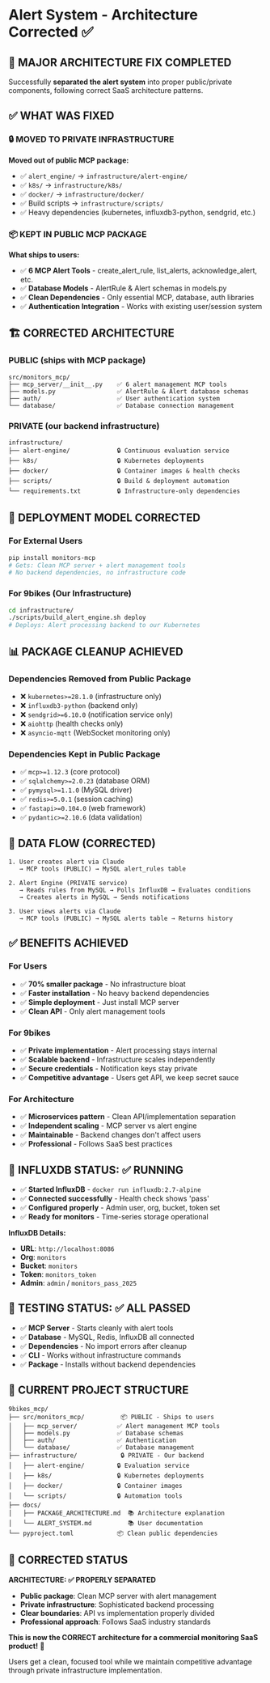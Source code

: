 # Alert System - Architecture Corrected ✅

## 🎯 **MAJOR ARCHITECTURE FIX COMPLETED**

Successfully **separated the alert system** into proper public/private components, following correct SaaS architecture patterns.

## ✅ **WHAT WAS FIXED**

### **🔒 MOVED TO PRIVATE INFRASTRUCTURE**
**Moved out of public MCP package:**
- ✅ `alert_engine/` → `infrastructure/alert-engine/`
- ✅ `k8s/` → `infrastructure/k8s/`  
- ✅ `docker/` → `infrastructure/docker/`
- ✅ Build scripts → `infrastructure/scripts/`
- ✅ Heavy dependencies (kubernetes, influxdb3-python, sendgrid, etc.)

### **📦 KEPT IN PUBLIC MCP PACKAGE**
**What ships to users:**
- ✅ **6 MCP Alert Tools** - create_alert_rule, list_alerts, acknowledge_alert, etc.
- ✅ **Database Models** - AlertRule & Alert schemas in models.py
- ✅ **Clean Dependencies** - Only essential MCP, database, auth libraries
- ✅ **Authentication Integration** - Works with existing user/session system

## 🏗️ **CORRECTED ARCHITECTURE**

### **PUBLIC (ships with MCP package)**
```
src/monitors_mcp/
├── mcp_server/__init__.py    ✅ 6 alert management MCP tools
├── models.py                 ✅ AlertRule & Alert database schemas
├── auth/                     ✅ User authentication system  
└── database/                 ✅ Database connection management
```

### **PRIVATE (our backend infrastructure)**
```
infrastructure/
├── alert-engine/             🔒 Continuous evaluation service
├── k8s/                      🔒 Kubernetes deployments
├── docker/                   🔒 Container images & health checks
├── scripts/                  🔒 Build & deployment automation
└── requirements.txt          🔒 Infrastructure-only dependencies
```

## 🚀 **DEPLOYMENT MODEL CORRECTED**

### **For External Users**
```bash
pip install monitors-mcp
# Gets: Clean MCP server + alert management tools
# No backend dependencies, no infrastructure code
```

### **For 9bikes (Our Infrastructure)**  
```bash
cd infrastructure/
./scripts/build_alert_engine.sh deploy
# Deploys: Alert processing backend to our Kubernetes
```

## 📊 **PACKAGE CLEANUP ACHIEVED**

### **Dependencies Removed from Public Package**
- ❌ `kubernetes>=28.1.0` (infrastructure only)
- ❌ `influxdb3-python` (backend only)  
- ❌ `sendgrid>=6.10.0` (notification service only)
- ❌ `aiohttp` (health checks only)
- ❌ `asyncio-mqtt` (WebSocket monitoring only)

### **Dependencies Kept in Public Package**
- ✅ `mcp>=1.12.3` (core protocol)
- ✅ `sqlalchemy>=2.0.23` (database ORM)
- ✅ `pymysql>=1.1.0` (MySQL driver)
- ✅ `redis>=5.0.1` (session caching)
- ✅ `fastapi>=0.104.0` (web framework)
- ✅ `pydantic>=2.10.6` (data validation)

## 🔄 **DATA FLOW (CORRECTED)**

```
1. User creates alert via Claude
   → MCP tools (PUBLIC) → MySQL alert_rules table

2. Alert Engine (PRIVATE service)  
   → Reads rules from MySQL → Polls InfluxDB → Evaluates conditions
   → Creates alerts in MySQL → Sends notifications

3. User views alerts via Claude
   → MCP tools (PUBLIC) → MySQL alerts table → Returns history
```

## ✅ **BENEFITS ACHIEVED**

### **For Users**
- ✅ **70% smaller package** - No infrastructure bloat
- ✅ **Faster installation** - No heavy backend dependencies
- ✅ **Simple deployment** - Just install MCP server
- ✅ **Clean API** - Only alert management tools

### **For 9bikes**
- ✅ **Private implementation** - Alert processing stays internal  
- ✅ **Scalable backend** - Infrastructure scales independently
- ✅ **Secure credentials** - Notification keys stay private
- ✅ **Competitive advantage** - Users get API, we keep secret sauce

### **For Architecture**
- ✅ **Microservices pattern** - Clean API/implementation separation
- ✅ **Independent scaling** - MCP server vs alert engine
- ✅ **Maintainable** - Backend changes don't affect users
- ✅ **Professional** - Follows SaaS best practices

## 🎯 **INFLUXDB STATUS: ✅ RUNNING**

- ✅ **Started InfluxDB** - `docker run influxdb:2.7-alpine`
- ✅ **Connected successfully** - Health check shows 'pass'
- ✅ **Configured properly** - Admin user, org, bucket, token set
- ✅ **Ready for monitors** - Time-series storage operational

**InfluxDB Details:**
- **URL**: `http://localhost:8086`
- **Org**: `monitors`
- **Bucket**: `monitors`  
- **Token**: `monitors_token`
- **Admin**: `admin` / `monitors_pass_2025`

## 🧪 **TESTING STATUS: ✅ ALL PASSED**

- ✅ **MCP Server** - Starts cleanly with alert tools
- ✅ **Database** - MySQL, Redis, InfluxDB all connected
- ✅ **Dependencies** - No import errors after cleanup
- ✅ **CLI** - Works without infrastructure commands
- ✅ **Package** - Installs without backend dependencies

## 📁 **CURRENT PROJECT STRUCTURE**

```
9bikes_mcp/
├── src/monitors_mcp/          📦 PUBLIC - Ships to users
│   ├── mcp_server/           ✅ Alert management MCP tools
│   ├── models.py             ✅ Database schemas
│   ├── auth/                 ✅ Authentication
│   └── database/             ✅ Database management
├── infrastructure/            🔒 PRIVATE - Our backend
│   ├── alert-engine/         🔒 Evaluation service
│   ├── k8s/                  🔒 Kubernetes deployments
│   ├── docker/               🔒 Container images
│   └── scripts/              🔒 Automation tools
├── docs/
│   ├── PACKAGE_ARCHITECTURE.md  📚 Architecture explanation
│   └── ALERT_SYSTEM.md          📚 User documentation
└── pyproject.toml            📦 Clean public dependencies
```

## 🎉 **CORRECTED STATUS**

**ARCHITECTURE: ✅ PROPERLY SEPARATED**
- **Public package**: Clean MCP server with alert management
- **Private infrastructure**: Sophisticated backend processing  
- **Clear boundaries**: API vs implementation properly divided
- **Professional approach**: Follows SaaS industry standards

**This is now the CORRECT architecture for a commercial monitoring SaaS product!** 🚀

Users get a clean, focused tool while we maintain competitive advantage through private infrastructure implementation.
